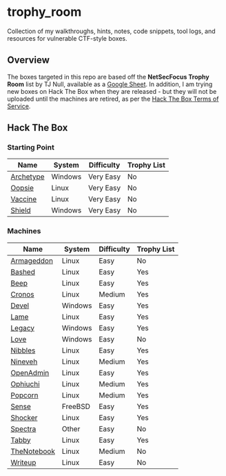 # trophy_room

Collection of my walkthroughs, hints, notes, code snippets, tool logs, and resources for vulnerable CTF-style boxes.

## Overview

The boxes targeted in this repo are based off the **NetSecFocus Trophy Room** list by TJ Null, available as a [Google Sheet](https://docs.google.com/spreadsheets/d/1dwSMIAPIam0PuRBkCiDI88pU3yzrqqHkDtBngUHNCw8/htmlview). In addition, I am trying new boxes on Hack The Box when they are released - but they will not be uploaded until the machines are retired, as per the [Hack The Box Terms of Service](https://www.hackthebox.eu/tos).

## Hack The Box

### Starting Point

| Name | System | Difficulty | Trophy List |
| ---- |--------|------------|-------------|
| [Archetype](hackthebox/startingpoint/1_archetype) | Windows | Very Easy | No |
| [Oopsie](hackthebox/startingpoint/2_oopsie) | Linux | Very Easy | No |
| [Vaccine](hackthebox/startingpoint/3_vaccine) | Linux | Very Easy | No |
| [Shield](hackthebox/startingpoint/4_shield) | Windows | Very Easy | No |

### Machines

| Name | System | Difficulty | Trophy List |
| ---- |--------|------------|-------------|
| [Armageddon](hackthebox/machines/armageddon) | Linux | Easy | No |
| [Bashed](hackthebox/machines/bashed) | Linux | Easy | Yes |
| [Beep](hackthebox/machines/beep) | Linux | Easy | Yes |
| [Cronos](hackthebox/machines/cronos) | Linux | Medium | Yes |
| [Devel](hackthebox/machines/devel) | Windows | Easy | Yes |
| [Lame](hackthebox/machines/lame) | Linux | Easy | Yes |
| [Legacy](hackthebox/machines/legacy) | Windows | Easy | Yes |
| [Love](hackthebox/machines/love) | Windows | Easy | No |
| [Nibbles](hackthebox/machines/nibbles) | Linux | Easy | Yes |
| [Nineveh](hackthebox/machines/nineveh) | Linux | Medium | Yes |
| [OpenAdmin](hackthebox/machines/openadmin) | Linux | Easy | Yes |
| [Ophiuchi](hackthebox/machines/ophiuchi) | Linux | Medium | Yes |
| [Popcorn](hackthebox/machines/popcorn) | Linux | Medium | Yes |
| [Sense](hackthebox/machines/sense) | FreeBSD | Easy | Yes |
| [Shocker](hackthebox/machines/shocker) | Linux | Easy | Yes |
| [Spectra](hackthebox/machines/spectra) | Other | Easy | No |
| [Tabby](hackthebox/machines/tabby) | Linux | Easy | Yes |
| [TheNotebook](hackthebox/machines/thenotebook) | Linux | Medium | No |
| [Writeup](hackthebox/machines/writeup) | Linux | Easy | No |
